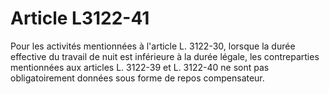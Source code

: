 # Article L3122-41

Pour les activités mentionnées à l'article L. 3122-30, lorsque la durée effective du travail de nuit est inférieure à la durée légale, les contreparties mentionnées aux articles L. 3122-39 et L. 3122-40 ne sont pas obligatoirement données sous forme de repos compensateur.